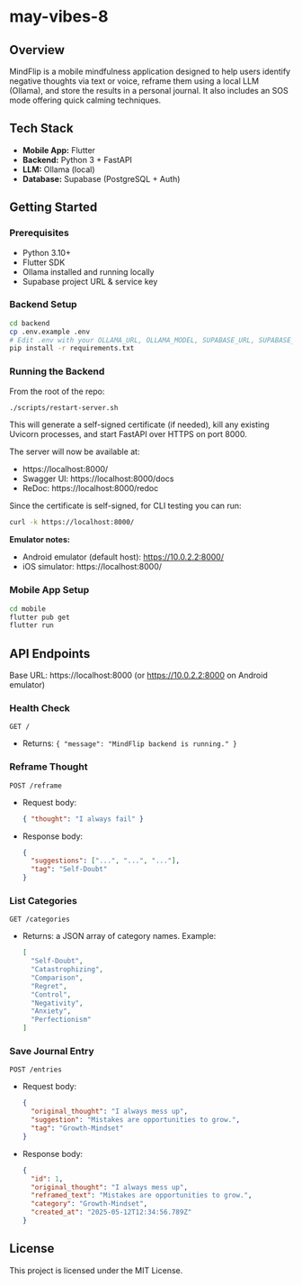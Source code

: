 # may-vibes-8

## Overview
MindFlip is a mobile mindfulness application designed to help users identify negative thoughts via text or voice, reframe them using a local LLM (Ollama), and store the results in a personal journal. It also includes an SOS mode offering quick calming techniques.

## Tech Stack
- **Mobile App:** Flutter
- **Backend:** Python 3 + FastAPI
- **LLM:** Ollama (local)
- **Database:** Supabase (PostgreSQL + Auth)

## Getting Started

### Prerequisites
- Python 3.10+
- Flutter SDK
- Ollama installed and running locally
- Supabase project URL & service key

### Backend Setup
```bash
cd backend
cp .env.example .env
# Edit .env with your OLLAMA_URL, OLLAMA_MODEL, SUPABASE_URL, SUPABASE_KEY
pip install -r requirements.txt
```

### Running the Backend
From the root of the repo:
```bash
./scripts/restart-server.sh
```
This will generate a self-signed certificate (if needed), kill any existing Uvicorn processes, and start FastAPI over HTTPS on port 8000.

The server will now be available at:
- https://localhost:8000/
- Swagger UI: https://localhost:8000/docs
- ReDoc: https://localhost:8000/redoc

Since the certificate is self-signed, for CLI testing you can run:
```bash
curl -k https://localhost:8000/
```

**Emulator notes:**
- Android emulator (default host): https://10.0.2.2:8000/
- iOS simulator: https://localhost:8000/

### Mobile App Setup
```bash
cd mobile
flutter pub get
flutter run
```

## API Endpoints

Base URL: https://localhost:8000 (or https://10.0.2.2:8000 on Android emulator)

### Health Check
`GET /`
- Returns: `{ "message": "MindFlip backend is running." }`

### Reframe Thought
`POST /reframe`
- Request body:
  ```json
  { "thought": "I always fail" }
  ```
- Response body:
  ```json
  {
    "suggestions": ["...", "...", "..."],
    "tag": "Self-Doubt"
  }
  ```

### List Categories
`GET /categories`
- Returns: a JSON array of category names. Example:
  ```json
  [
    "Self-Doubt",
    "Catastrophizing",
    "Comparison",
    "Regret",
    "Control",
    "Negativity",
    "Anxiety",
    "Perfectionism"
  ]
  ```

### Save Journal Entry
`POST /entries`
- Request body:
  ```json
  {
    "original_thought": "I always mess up",
    "suggestion": "Mistakes are opportunities to grow.",
    "tag": "Growth-Mindset"
  }
  ```
- Response body:
  ```json
  {
    "id": 1,
    "original_thought": "I always mess up",
    "reframed_text": "Mistakes are opportunities to grow.",
    "category": "Growth-Mindset",
    "created_at": "2025-05-12T12:34:56.789Z"
  }
  ```

## License
This project is licensed under the MIT License.